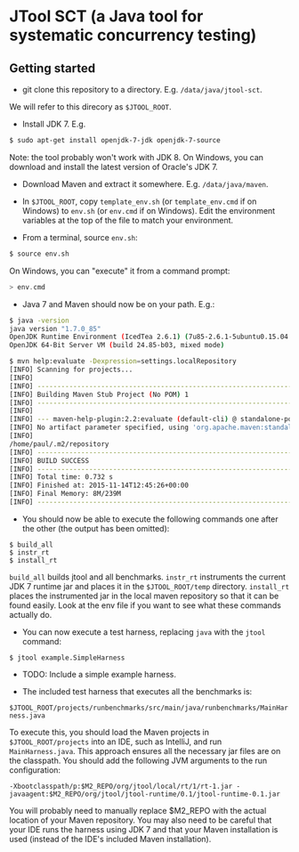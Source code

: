 # JTool SCT (a Java tool for systematic concurrency testing)

## Getting started

* git clone this repository to a directory. E.g. `/data/java/jtool-sct`. 

 We will refer to this direcory as `$JTOOL_ROOT`.

* Install JDK 7. E.g.
```bash
$ sudo apt-get install openjdk-7-jdk openjdk-7-source
```
Note: the tool probably won't work with JDK 8. On Windows, you can download and install the latest version of Oracle's JDK 7.

* Download Maven and extract it somewhere. E.g. `/data/java/maven`.

* In `$JTOOL_ROOT`, copy `template_env.sh` (or `template_env.cmd` if on Windows) to `env.sh` (or `env.cmd` if on Windows). Edit the environment variables at the top of the file to match your environment. 

* From a terminal, source `env.sh`:
```bash
$ source env.sh
```
 On Windows, you can "execute" it from a command prompt:
```c
> env.cmd
```
* Java 7 and Maven should now be on your path. E.g.:

```bash
$ java -version
java version "1.7.0_85"
OpenJDK Runtime Environment (IcedTea 2.6.1) (7u85-2.6.1-5ubuntu0.15.04.1)
OpenJDK 64-Bit Server VM (build 24.85-b03, mixed mode)

$ mvn help:evaluate -Dexpression=settings.localRepository
[INFO] Scanning for projects...
[INFO]                                                                         
[INFO] ------------------------------------------------------------------------
[INFO] Building Maven Stub Project (No POM) 1
[INFO] ------------------------------------------------------------------------
[INFO] 
[INFO] --- maven-help-plugin:2.2:evaluate (default-cli) @ standalone-pom ---
[INFO] No artifact parameter specified, using 'org.apache.maven:standalone-pom:pom:1' as project.
[INFO] 
/home/paul/.m2/repository
[INFO] ------------------------------------------------------------------------
[INFO] BUILD SUCCESS
[INFO] ------------------------------------------------------------------------
[INFO] Total time: 0.732 s
[INFO] Finished at: 2015-11-14T12:45:26+00:00
[INFO] Final Memory: 8M/239M
[INFO] ------------------------------------------------------------------------

```

* You should now be able to execute the following commands one after the other (the output has been omitted):

```
$ build_all
$ instr_rt
$ install_rt
```

`build_all` builds jtool and all benchmarks. `instr_rt` instruments the current JDK 7 runtime jar and places it in the `$JTOOL_ROOT/temp` directory. `install_rt` places the instrumented jar in the local maven repository so that it can be found easily. Look at the env file if you want to see what these commands actually do.

* You can now execute a test harness, replacing `java` with the `jtool` command:
```
$ jtool example.SimpleHarness
```

* TODO: Include a simple example harness.

* The included test harness that executes all the benchmarks is:
 
 `$JTOOL_ROOT/projects/runbenchmarks/src/main/java/runbenchmarks/MainHarness.java`

To execute this, you should load the Maven projects in `$JTOOL_ROOT/projects` into an IDE, such as IntelliJ, and run `MainHarness.java`. This approach ensures all the necessary jar files are on the classpath. You should add the following JVM arguments to the run configuration:

`-Xbootclasspath/p:$M2_REPO/org/jtool/local/rt/1/rt-1.jar -javaagent:$M2_REPO/org/jtool/jtool-runtime/0.1/jtool-runtime-0.1.jar`

You will probably need to manually replace $M2_REPO with the actual location of your Maven repository. You may also need to be careful that your IDE runs the harness using JDK 7 and that your Maven installation is used (instead of the IDE's included Maven installation). 

